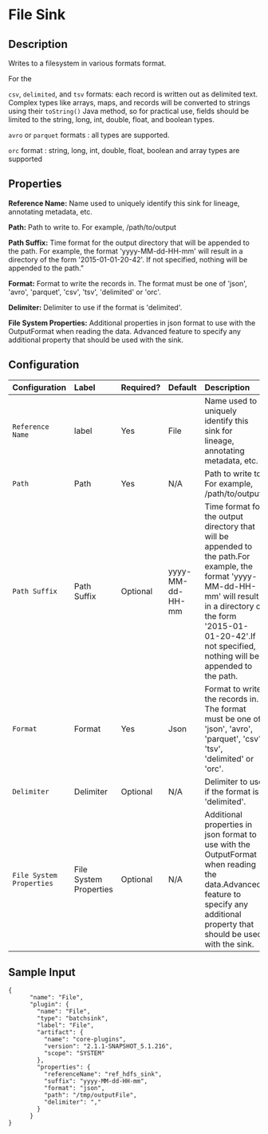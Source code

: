 # File Sink


Description
-----------
Writes to a filesystem in various formats format.

For the

`csv`, `delimited`, and `tsv` formats: each record is written out as delimited text. Complex types like arrays, maps, and records will be converted to strings using their
                                       ``toString()`` Java method, so for practical use, fields should be limited to the
                                       string, long, int, double, float, and boolean types.

`avro` or `parquet` formats :  all types are supported.

`orc` format : string, long, int, double, float, boolean and array types are supported 

Properties
----------
**Reference Name:** Name used to uniquely identify this sink for lineage, annotating metadata, etc.

**Path:** Path to write to. For example, /path/to/output

**Path Suffix:** Time format for the output directory that will be appended to the path.
For example, the format 'yyyy-MM-dd-HH-mm' will result in a directory of the form '2015-01-01-20-42'.
If not specified, nothing will be appended to the path."

**Format:** Format to write the records in.
The format must be one of 'json', 'avro', 'parquet', 'csv', 'tsv', 'delimited' or 'orc'.

**Delimiter:** Delimiter to use if the format is 'delimited'.

**File System Properties:** Additional properties in json format to use with the OutputFormat when reading the data.
Advanced feature to specify any additional property that should be used with the sink.

## Configuration

| Configuration | Label | Required? | Default | Description |
| :------------ | :---- | :-------- | :------ | :---------- |
| `Reference Name` | label | Yes | File | Name used to uniquely identify this sink for lineage, annotating metadata, etc.|
| `Path` | Path | Yes | N/A | Path to write to. For example, /path/to/output. |
| `Path Suffix` | Path Suffix | Optional | yyyy-MM-dd-HH-mm | Time format for the output directory that will be appended to the path.For example, the format 'yyyy-MM-dd-HH-mm' will result in a directory of the form '2015-01-01-20-42'.If not specified, nothing will be appended to the path. |
| `Format` | Format | Yes | Json | Format to write the records in. The format must be one of 'json', 'avro', 'parquet', 'csv', 'tsv', 'delimited' or 'orc'.|
| `Delimiter` | Delimiter | Optional | N/A | Delimiter to use if the format is 'delimited'.|
| `File System Properties` | File System Properties | Optional | N/A | Additional properties in json format to use with the OutputFormat when reading the data.Advanced feature to specify any additional property that should be used with the sink.|

## Sample Input

    {
          "name": "File",
          "plugin": {
            "name": "File",
            "type": "batchsink",
            "label": "File",
            "artifact": {
              "name": "core-plugins",
              "version": "2.1.1-SNAPSHOT_5.1.216",
              "scope": "SYSTEM"
            },
            "properties": {
              "referenceName": "ref_hdfs_sink",
              "suffix": "yyyy-MM-dd-HH-mm",
              "format": "json",
              "path": "/tmp/outputFile",
              "delimiter": ","
            }
          }
    }

